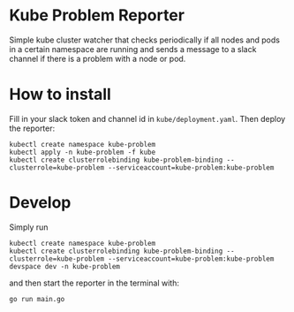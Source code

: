 # Kube Problem Reporter

Simple kube cluster watcher that checks periodically if all nodes and pods in a certain namespace are running and sends a message to a slack channel if there is a problem with a node or pod.

# How to install

Fill in your slack token and channel id in `kube/deployment.yaml`. Then deploy the reporter:

```
kubectl create namespace kube-problem
kubectl apply -n kube-problem -f kube
kubectl create clusterrolebinding kube-problem-binding --clusterrole=kube-problem --serviceaccount=kube-problem:kube-problem
```

# Develop

Simply run

```
kubectl create namespace kube-problem
kubectl create clusterrolebinding kube-problem-binding --clusterrole=kube-problem --serviceaccount=kube-problem:kube-problem
devspace dev -n kube-problem
```

and then start the reporter in the terminal with:

```
go run main.go
```
